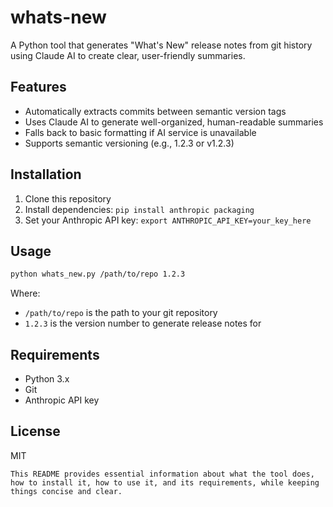 # whats-new

A Python tool that generates "What's New" release notes from git history using Claude AI to create clear, user-friendly summaries.

## Features

- Automatically extracts commits between semantic version tags
- Uses Claude AI to generate well-organized, human-readable summaries
- Falls back to basic formatting if AI service is unavailable
- Supports semantic versioning (e.g., 1.2.3 or v1.2.3)

## Installation

1. Clone this repository
2. Install dependencies: `pip install anthropic packaging`
3. Set your Anthropic API key: `export ANTHROPIC_API_KEY=your_key_here`

## Usage

```bash
python whats_new.py /path/to/repo 1.2.3
```

Where:

- `/path/to/repo` is the path to your git repository
- `1.2.3` is the version number to generate release notes for

## Requirements

- Python 3.x
- Git
- Anthropic API key

## License

MIT

```
This README provides essential information about what the tool does, how to install it, how to use it, and its requirements, while keeping things concise and clear.
```
